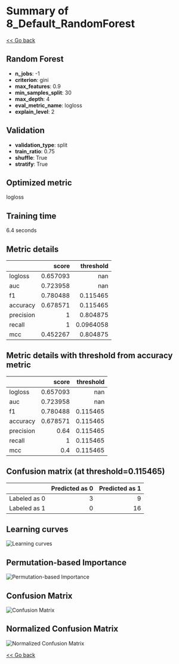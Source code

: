 # Summary of 8_Default_RandomForest

[<< Go back](../README.md)


## Random Forest
- **n_jobs**: -1
- **criterion**: gini
- **max_features**: 0.9
- **min_samples_split**: 30
- **max_depth**: 4
- **eval_metric_name**: logloss
- **explain_level**: 2

## Validation
 - **validation_type**: split
 - **train_ratio**: 0.75
 - **shuffle**: True
 - **stratify**: True

## Optimized metric
logloss

## Training time

6.4 seconds

## Metric details
|           |    score |   threshold |
|:----------|---------:|------------:|
| logloss   | 0.657093 | nan         |
| auc       | 0.723958 | nan         |
| f1        | 0.780488 |   0.115465  |
| accuracy  | 0.678571 |   0.115465  |
| precision | 1        |   0.804875  |
| recall    | 1        |   0.0964058 |
| mcc       | 0.452267 |   0.804875  |


## Metric details with threshold from accuracy metric
|           |    score |   threshold |
|:----------|---------:|------------:|
| logloss   | 0.657093 |  nan        |
| auc       | 0.723958 |  nan        |
| f1        | 0.780488 |    0.115465 |
| accuracy  | 0.678571 |    0.115465 |
| precision | 0.64     |    0.115465 |
| recall    | 1        |    0.115465 |
| mcc       | 0.4      |    0.115465 |


## Confusion matrix (at threshold=0.115465)
|              |   Predicted as 0 |   Predicted as 1 |
|:-------------|-----------------:|-----------------:|
| Labeled as 0 |                3 |                9 |
| Labeled as 1 |                0 |               16 |

## Learning curves
![Learning curves](learning_curves.png)

## Permutation-based Importance
![Permutation-based Importance](permutation_importance.png)
## Confusion Matrix

![Confusion Matrix](confusion_matrix.png)


## Normalized Confusion Matrix

![Normalized Confusion Matrix](confusion_matrix_normalized.png)



[<< Go back](../README.md)
